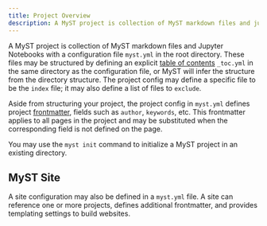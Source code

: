 ```yaml
---
title: Project Overview
description: A MyST project is collection of MyST markdown files and jupyter notebooks with a configuration file called "myst.yml".
---
```


A MyST project is collection of MyST markdown files and Jupyter Notebooks with a configuration file `myst.yml` in the root directory. These files may be structured by defining an explicit [table of contents](./table-of-contents.md) `_toc.yml` in the same directory as the configuration file, or MyST will infer the structure from the directory structure. The project config may define a specific file to be the `index` file; it may also define a list of files to `exclude`.

Aside from structuring your project, the project config in `myst.yml` defines project [frontmatter](./frontmatter.md), fields such as `author`, `keywords`, etc. This frontmatter applies to all pages in the project and may be substituted when the corresponding field is not defined on the page.

You may use the `myst init` command to initialize a MyST project in an existing directory.

## MyST Site

A site configuration may also be defined in a `myst.yml` file. A site can reference one or more projects, defines additional frontmatter, and provides templating settings to build websites.
